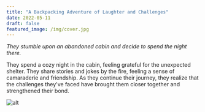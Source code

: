 ```yaml
---
title: "A Backpacking Adventure of Laughter and Challenges"
date: 2022-05-11
draft: false
featured_image: /img/cover.jpg
---
```


*They stumble upon an abandoned cabin and decide to spend the night there.*

They spend a cozy night in the cabin, feeling grateful for the unexpected shelter. They share stories and jokes by the fire, feeling a sense of camaraderie and friendship. As they continue their journey, they realize that the challenges they've faced have brought them closer together and strengthened their bond.

![alt](/img/2b1.png)